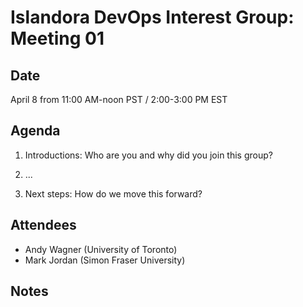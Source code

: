# Islandora DevOps Interest Group: Meeting 01

## Date

April 8 from 11:00 AM-noon PST / 2:00-3:00 PM EST

## Agenda

1. Introductions: Who are you and why did you join this group?

2. ...

3. Next steps: How do we move this forward?

## Attendees

* Andy Wagner (University of Toronto)
* Mark Jordan (Simon Fraser University)

## Notes
